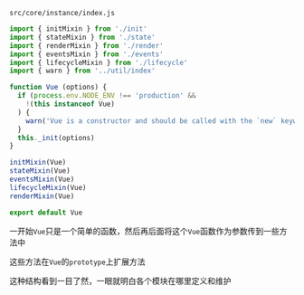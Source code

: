 `src/core/instance/index.js`

```javascript
import { initMixin } from './init'
import { stateMixin } from './state'
import { renderMixin } from './render'
import { eventsMixin } from './events'
import { lifecycleMixin } from './lifecycle'
import { warn } from '../util/index'

function Vue (options) {
  if (process.env.NODE_ENV !== 'production' &&
    !(this instanceof Vue)
  ) {
    warn('Vue is a constructor and should be called with the `new` keyword')
  }
  this._init(options)
}

initMixin(Vue)
stateMixin(Vue)
eventsMixin(Vue)
lifecycleMixin(Vue)
renderMixin(Vue)

export default Vue
```

一开始`Vue`只是一个简单的函数，然后再后面将这个`Vue`函数作为参数传到一些方法中

这些方法在`Vue`的`prototype`上扩展方法

这种结构看到一目了然，一眼就明白各个模块在哪里定义和维护
